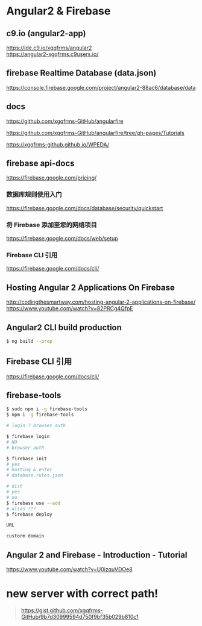 # Angular2 & Firebase  

## c9.io (angular2-app)  
https://ide.c9.io/xgqfrms/angular2  
https://angular2-xgqfrms.c9users.io/  

## firebase Realtime Database (data.json)  
https://console.firebase.google.com/project/angular2-88ac6/database/data  


## docs  
https://github.com/xgqfrms-GitHub/angularfire  

https://github.com/xgqfrms-GitHub/angularfire/tree/gh-pages/Tutorials


https://xgqfrms-github.github.io/WPEDA/


## firebase api-docs  

https://firebase.google.com/pricing/

### 数据库规则使用入门  
https://firebase.google.com/docs/database/security/quickstart  

### 将 Firebase 添加至您的网络项目  
https://firebase.google.com/docs/web/setup  

### Firebase CLI 引用  
https://firebase.google.com/docs/cli/  


## Hosting Angular 2 Applications On Firebase  
http://codingthesmartway.com/hosting-angular-2-applications-on-firebase/  
https://www.youtube.com/watch?v=82PRCg4QfpE  

## Angular2 CLI build production  
```sh
$ ng build --prop

``` 

## Firebase CLI 引用  
https://firebase.google.com/docs/cli/  


## firebase-tools 
```sh
$ sudo npm i -g firebase-tools 
$ npm i -g firebase-tools

# login ? browser auth

$ firebase login
# NO 
# browser auth 

$ firebase init
# yes
# hosting & enter
# database.rules.json

# dist
# yes
# no
$ firebase use --add
# alias ???
$ firebase deploy

URL

custorm domain
``` 




## Angular 2 and Firebase - Introduction - Tutorial  

https://www.youtube.com/watch?v=U0izquVDOe8  


# new server with correct path!

> https://gist.github.com/xgqfrms-GitHub/9b7d30999594d750f9bf35b029b810c1



